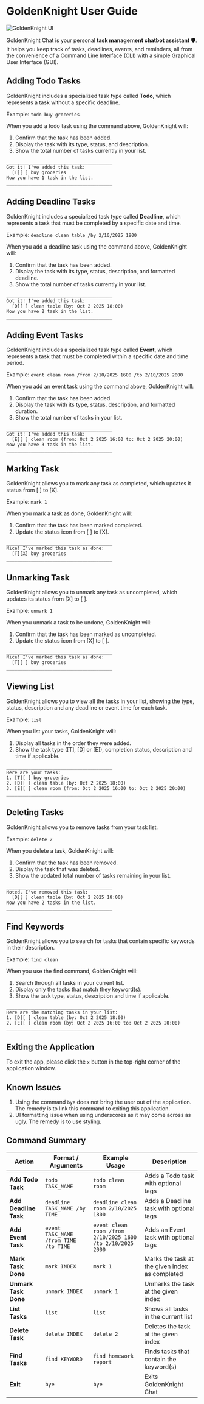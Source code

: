 # GoldenKnight User Guide

![GoldenKnight UI](Ui.png)

GoldenKnight Chat is your personal **task management chatbot assistant** 🛡️.  
It helps you keep track of tasks, deadlines, events, and reminders, all from the convenience of a 
Command Line Interface (CLI) with a simple Graphical User Interface (GUI).

## Adding Todo Tasks

GoldenKnight includes a specialized task type called **Todo**,
which represents a task without a specific deadline.

Example: `todo buy groceries`

When you add a todo task using the command above, GoldenKnight will:
1. Confirm that the task has been added.
2. Display the task with its type, status, and description.
3. Show the total number of tasks currently in your list.

```
_______________________________________
Got it! I've added this task:
  [T][ ] buy groceries
Now you have 1 task in the list.
_______________________________________
```


## Adding Deadline Tasks

GoldenKnight includes a specialized task type called **Deadline**, 
which represents a task that must be completed by a specific date and time.

Example: `deadline clean table /by 2/10/2025 1800`

When you add a deadline task using the command above, GoldenKnight will:
1. Confirm that the task has been added. 
2. Display the task with its type, status, description, and formatted deadline. 
3. Show the total number of tasks currently in your list.

```
_______________________________________
Got it! I've added this task:
  [D][ ] clean table (by: Oct 2 2025 18:00)
Now you have 2 task in the list.
_______________________________________
```

## Adding Event Tasks

GoldenKnight includes a specialized task type called **Event**,
which represents a task that must be completed within a specific date and time period.

Example: `event clean room /from 2/10/2025 1600 /to 2/10/2025 2000`

When you add an event task using the command above, GoldenKnight will:
1. Confirm that the task has been added.
2. Display the task with its type, status, description, and formatted duration.
3. Show the total number of tasks in your list.

```
_______________________________________
Got it! I've added this task:
  [E][ ] clean room (from: Oct 2 2025 16:00 to: Oct 2 2025 20:00)
Now you have 3 task in the list.
_______________________________________
```

## Marking Task

GoldenKnight allows you to mark any task as completed, which updates it status from [ ] to [X].

Example: `mark 1`

When you mark a task as done, GoldenKnight will:
1. Confirm that the task has been marked completed.
2. Update the status icon from [ ] to [X].

```
_______________________________________
Nice! I've marked this task as done:
  [T][X] buy groceries
_______________________________________
```

## Unmarking Task

GoldenKnight allows you to unmark any task as uncompleted, which updates its status from [X] to [ ].

Example: `unmark 1`

When you unmark a task to be undone, GoldenKnight will:
1. Confirm that the task has been marked as uncompleted.
2. Update the status icon from [X] to [ ].

```
_______________________________________
Nice! I've marked this task as done:
  [T][ ] buy groceries
_______________________________________
```

## Viewing List

GoldenKnight allows you to view all the tasks in your list, showing the type, status,
description and any deadline or event time for each task.

Example: `list`

When you list your tasks, GoldenKnight will:
1. Display all tasks in the order they were added.
2. Show the task type ([T], [D] or [E]), completion status, description and time if applicable.

```
_______________________________________
Here are your tasks:
1. [T][ ] buy groceries
2. [D][ ] clean table (by: Oct 2 2025 18:00)
3. [E][ ] clean room (from: Oct 2 2025 16:00 to: Oct 2 2025 20:00)
_______________________________________
```

## Deleting Tasks

GoldenKnight allows you to remove tasks from your task list.

Example: `delete 2`

When you delete a task, GoldenKnight will:
1. Confirm that the task has been removed.
2. Display the task that was deleted.
3. Show the updated total number of tasks remaining in your list.

```
_______________________________________
Noted. I've removed this task:
  [D][ ] clean table (by: Oct 2 2025 18:00)
Now you have 2 tasks in the list.
_______________________________________
```

## Find Keywords

GoldenKnight allows you to search for tasks that contain specific keywords in their description.

Example: `find clean`

When you use the find command, GoldenKnight will:
1. Search through all tasks in your current list.
2. Display only the tasks that match they keyword(s).
3. Show the task type, status, description and time if applicable.

```
_______________________________________
Here are the matching tasks in your list:
1. [D][ ] clean table (by: Oct 2 2025 18:00)
2. [E][ ] clean room (by: Oct 2 2025 16:00 to: Oct 2 2025 20:00)
_______________________________________
```

## Exiting the Application

To exit the app, please click the `x` button in the top-right corner of the application window.

## Known Issues

1. Using the command `bye` does not bring the user out of the application. The remedy is to link this command
to exiting this application.
2. UI formatting issue when using underscores as it may come across as ugly. The remedy is to use styling.

## Command Summary

| Action                | Format / Arguments                    | Example Usage                                              | Description                                    |
|-----------------------|---------------------------------------|------------------------------------------------------------|------------------------------------------------|
| **Add Todo Task**     | `todo TASK_NAME`                      | `todo clean room`                                          | Adds a Todo task with optional tags            |
| **Add Deadline Task** | `deadline TASK_NAME /by TIME`         | `deadline clean room 2/10/2025 1800`                       | Adds a Deadline task with optional tags        |
| **Add Event Task**    | `event TASK_NAME /from TIME /to TIME` | `event clean room /from 2/10/2025 1600 /to 2/10/2025 2000` | Adds an Event task with optional tags          |
| **Mark Task Done**    | `mark INDEX`                          | `mark 1`                                                   | Marks the task at the given index as completed |
| **Unmark Task Done**  | `unmark INDEX`                        | `unmark 1`                                                 | Unmarks the task at the given index            |
| **List Tasks**        | `list`                                | `list`                                                     | Shows all tasks in the current list            |
| **Delete Task**       | `delete INDEX`                        | `delete 2`                                                 | Deletes the task at the given index            |
| **Find Tasks**        | `find KEYWORD`                        | `find homework report`                                     | Finds tasks that contain the keyword(s)        |
| **Exit**              | `bye`                                 | `bye`                                                      | Exits GoldenKnight Chat                        |

